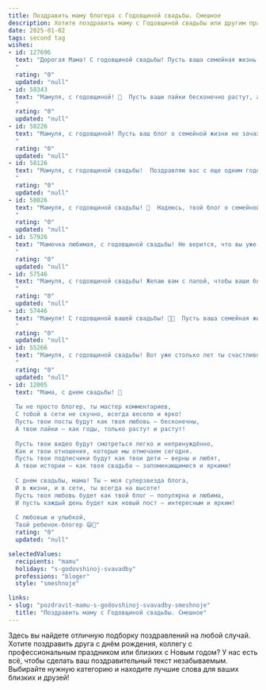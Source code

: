 ```yaml
---
title: Поздравить маму блогера с Годовщиной свадьбы. Смешное
description: Хотите поздравить маму с Годовщиной свадьбы или другим праздником? Наш ИИ создаст незабываемое поздравление, а вы обязательно выделитесь среди других.  
date: 2025-01-02
tags: second tag
wishes:
- id: 127696
  text: "Дорогая Мама! С годовщиной свадьбы! Пусть ваша семейная жизнь будет такой же яркой и незабываемой, как ваши блогерские успехи!  Желаю вам, чтобы  в вашем доме всегда царила любовь, а количество подписчиков в вашей семейной жизни росло только в геометрической прогрессии!  Пусть ваши семейные истории будут не менее увлекательны, чем ваши посты, а совместные путешествия – круче любого коллаборации!
  "
  rating: "0"
  updated: "null"
- id: 58343
  text: "Мамуля, с годовщиной! 🎉  Пусть ваши лайки бесконечно растут, а комментарии к вашей семейной жизни – только самые добрые и позитивные! 😜
  "
  rating: "0"
  updated: "null"
- id: 58226
  text: "Мамуля, с годовщиной! Пусть ваш блог о семейной жизни не зачахнет от рутины, а только набирает обороты!  🎉 Желаю вам, чтобы ваши подписчики завидовали вашей любви, а вы сами, как и прежде,  каждый день  постили  счастливые фоточки  в ленту!  ❤️
  "
  rating: "0"
  updated: "null"
- id: 58126
  text: "Мамуля, с годовщиной свадьбы!  Поздравляю вас с еще одним годом совместной жизни, где вы, как два опытных блогера, постигаете тонкости семейной жизни, создавая контент, который вызывает у всех зависть! 😉🎉
  "
  rating: "0"
  updated: "null"
- id: 58026
  text: "Мамуля, с годовщиной свадьбы! 🎉  Надеюсь, твой блог о семейной жизни не заскучал от переизбытка романтики и уже готов к новой порции лайков от счастливых подписчиков! 😘  Ведь твоя жизнь - это самый классный контент! 😜
  "
  rating: "0"
  updated: "null"
- id: 57926
  text: "Мамочка любимая, с годовщиной свадьбы! Не верится, что вы уже столько лет вместе, все еще высмеиваете папу за его странные шутки и терпеливо слушаете его рассказы о рыбалке. Желаю, чтобы ваша семейная жизнь была такой же яркой и насыщенной, как ваши блоги, полные креатива и юмора! 🎉
  "
  rating: "0"
  updated: "null"
- id: 57546
  text: "Мамуля, с годовщиной свадьбы! Желаю вам с папой, чтобы ваши блоги про семейную жизнь были наполнены только позитивными лайками и комментариями, а хейтеры обходили ваш уютный дом стороной! 😉
  "
  rating: "0"
  updated: "null"
- id: 57446
  text: "Мамуля! С годовщиной вашей свадьбы! 🎉🎊  Пусть ваша семейная жизнь будет такой же яркой и динамичной, как ваши блоги. 😉 А главное — не забывайте про \"лайки\" от друг друга, даже если настроение \"дизлайк\"! 😂❤️
  "
  rating: "0"
  updated: "null"
- id: 55266
  text: "Мамуля, с годовщиной свадьбы! Вот уже столько лет ты счастливо живешь в браке и ведешь блог о семейной жизни – настоящий эксперт по отношениям! 😂  Пусть ваш семейный канал продолжит радовать подписчиков искрометным юмором и вдохновлять на новые подвиги! 🥂🎉
  "
  rating: "0"
  updated: "null"
- id: 12005
  text: "Мама, с днем свадьбы! 🎉
  
  Ты не просто блогер, ты мастер комментариев,
  С тобой в сети не скучно, всегда весело и ярко!
  Пусть твои посты будут как твоя любовь – бесконечны,
  А твои лайки – как годы, только растут и растут!
  
  Пусть твои видео будут смотреться легко и непринуждённо,
  Как и твои отношения, которые мы отмечаем сегодня.
  Пусть твои подписчики будут как твои дети – верны и любят,
  А твои истории – как твоя свадьба – запоминающимися и яркими!
  
  С днем свадьбы, мама! Ты – моя суперзвезда блога,
  И в жизни, и в сети, ты всегда на высоте!
  Пусть твоя любовь будет как твой блог – популярна и любима,
  И пусть каждый день будет как новый пост – интересным и ярким!
  
  С любовью и улыбкой,
  Твой ребенок-блогер 😄💖"
  rating: "0"
  updated: "null"

selectedValues:
  recipients: "mamu"
  holidays: "s-godovshinoj-svavadby"
  professions: "bloger"
  style: "smeshnoje"

links:
- slug: "pozdravit-mamu-s-godovshinoj-svavadby-smeshnoje"
  title: "Поздравить маму с Годовщиной свадьбы. Смешное"
---
```


Здесь вы найдете отличную подборку поздравлений на любой случай.
Хотите поздравить друга с днём рождения, коллегу с профессиональным праздником или близких с Новым годом? У нас есть всё, чтобы сделать ваш поздравительный текст незабываемым. Выбирайте нужную категорию и находите лучшие слова для ваших близких и друзей!
